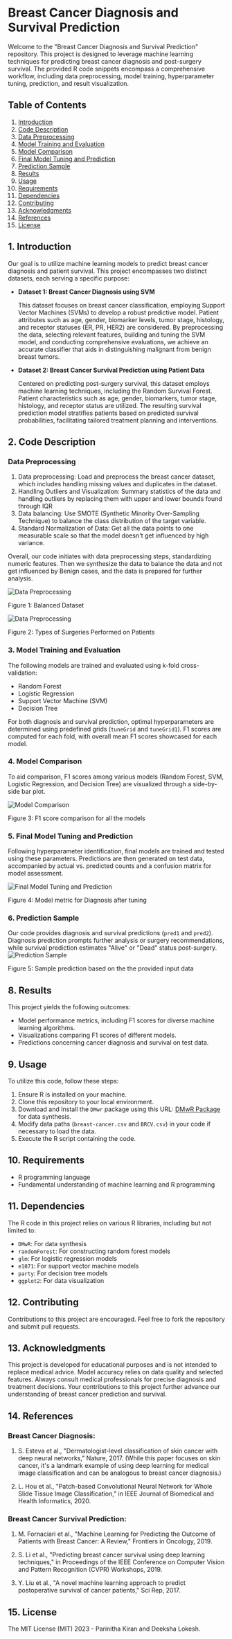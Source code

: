 # Breast Cancer Diagnosis and Survival Prediction

Welcome to the "Breast Cancer Diagnosis and Survival Prediction" repository. This project is designed to leverage machine learning techniques for predicting breast cancer diagnosis and post-surgery survival. The provided R code snippets encompass a comprehensive workflow, including data preprocessing, model training, hyperparameter tuning, prediction, and result visualization.

## Table of Contents

1. [Introduction](#introduction)
2. [Code Description](#code-description)
3. [Data Preprocessing](#data-preprocessing)
4. [Model Training and Evaluation](#model-training-and-evaluation)
5. [Model Comparison](#model-comparison)
6. [Final Model Tuning and Prediction](#final-model-tuning-and-prediction)
7. [Prediction Sample](#integration)
8. [Results](#results)
9. [Usage](#usage)
10. [Requirements](#requirements)
11. [Dependencies](#dependencies)
12. [Contributing](#contributing)
13. [Acknowledgments](#acknowledgments)
14. [References](#references)
15. [License](#license)

## 1. Introduction

Our goal is to utilize machine learning models to predict breast cancer diagnosis and patient survival. This project encompasses two distinct datasets, each serving a specific purpose:

- **Dataset 1: Breast Cancer Diagnosis using SVM**

   This dataset focuses on breast cancer classification, employing Support Vector Machines (SVMs) to develop a robust predictive model. Patient attributes such as age, gender, biomarker levels, tumor stage, histology, and receptor statuses (ER, PR, HER2) are considered. By preprocessing the data, selecting relevant features, building and tuning the SVM model, and conducting comprehensive evaluations, we achieve an accurate classifier that aids in distinguishing malignant from benign breast tumors.

- **Dataset 2: Breast Cancer Survival Prediction using Patient Data**

   Centered on predicting post-surgery survival, this dataset employs machine learning techniques, including the Random Survival Forest. Patient characteristics such as age, gender, biomarkers, tumor stage, histology, and receptor status are utilized. The resulting survival prediction model stratifies patients based on predicted survival probabilities, facilitating tailored treatment planning and interventions.

## 2. Code Description

### Data Preprocessing

1. Data preprocessing: Load and preprocess the breast cancer dataset, which includes handling missing values and duplicates in the dataset.
2. Handling Outliers and Visualization: Summary statistics of the data and handling outliers by replacing them with upper and lower bounds found through IQR
3. Data balancing: Use SMOTE (Synthetic Minority Over-Sampling Technique) to balance the class distribution of the target variable.
4. Standard Normalization of Data: Get all the data points to one measurable scale so that the model doesn't get influenced by high variance.

Overall, our code initiates with data preprocessing steps, standardizing numeric features. Then we synthesize the data to balance the data and not get influenced by Benign cases, and the data is prepared for further analysis.

![Data Preprocessing](https://github.com/ACM40960/project-parinithakiran/blob/main/image1.png)

Figure 1: Balanced Dataset 

![Data Preprocessing](https://github.com/ACM40960/project-parinithakiran/blob/main/image4.png)

Figure 2: Types of Surgeries Performed on Patients

### 3. Model Training and Evaluation

The following models are trained and evaluated using k-fold cross-validation:

- Random Forest
- Logistic Regression
- Support Vector Machine (SVM)
- Decision Tree

For both diagnosis and survival prediction, optimal hyperparameters are determined using predefined grids (`tuneGrid` and `tuneGrid1`). F1 scores are computed for each fold, with overall mean F1 scores showcased for each model.

### 4. Model Comparison

To aid comparison, F1 scores among various models (Random Forest, SVM, Logistic Regression, and Decision Tree) are visualized through a side-by-side bar plot.

![Model Comparison](https://github.com/ACM40960/project-parinithakiran/blob/main/image2.png)

Figure 3: F1 score comparison for all the models 

### 5. Final Model Tuning and Prediction

Following hyperparameter identification, final models are trained and tested using these parameters. Predictions are then generated on test data, accompanied by actual vs. predicted counts and a confusion matrix for model assessment.

![Final Model Tuning and Prediction](https://github.com/ACM40960/project-parinithakiran/blob/main/image3.png)

Figure 4: Model metric for Diagnosis after tuning
  
### 6. Prediction Sample

Our code provides diagnosis and survival predictions (`pred1` and `pred2`). Diagnosis prediction prompts further analysis or surgery recommendations, while survival prediction estimates "Alive" or "Dead" status post-surgery.
![Prediction Sample](https://github.com/ACM40960/project-parinithakiran/blob/main/image5.jpg)

Figure 5: Sample prediction based on the the provided input data

## 8. Results

This project yields the following outcomes:

- Model performance metrics, including F1 scores for diverse machine learning algorithms.
- Visualizations comparing F1 scores of different models.
- Predictions concerning cancer diagnosis and survival on test data.

## 9. Usage

To utilize this code, follow these steps:

1. Ensure R is installed on your machine.
2. Clone this repository to your local environment.
3. Download and Install the `DMwr` package using this URL: [DMwR Package](https://cran.r-project.org/src/contrib/Archive/DMwR/DMwR_0.4.1.tar.gz) for data synthesis.
4. Modify data paths (`breast-cancer.csv` and `BRCV.csv`) in your code if necessary to load the data.
5. Execute the R script containing the code.

## 10. Requirements

- R programming language
- Fundamental understanding of machine learning and R programming

## 11. Dependencies

The R code in this project relies on various R libraries, including but not limited to:

- `DMwR`: For data synthesis
- `randomForest`: For constructing random forest models
- `glm`: For logistic regression models
- `e1071`: For support vector machine models
- `party`: For decision tree models
- `ggplot2`: For data visualization

## 12. Contributing

Contributions to this project are encouraged. Feel free to fork the repository and submit pull requests.

## 13. Acknowledgments

This project is developed for educational purposes and is not intended to replace medical advice. Model accuracy relies on data quality and selected features. Always consult medical professionals for precise diagnosis and treatment decisions. Your contributions to this project further advance our understanding of breast cancer prediction and survival.

## 14. References

### Breast Cancer Diagnosis:

1. S. Esteva et al., "Dermatologist-level classification of skin cancer with deep neural networks," Nature, 2017. (While this paper focuses on skin cancer, it's a landmark example of using deep learning for medical image classification and can be analogous to breast cancer diagnosis.)

2. L. Hou et al., "Patch-based Convolutional Neural Network for Whole Slide Tissue Image Classification," in IEEE Journal of Biomedical and Health Informatics, 2020.

### Breast Cancer Survival Prediction:

1. M. Fornaciari et al., "Machine Learning for Predicting the Outcome of Patients with Breast Cancer: A Review," Frontiers in Oncology, 2019.

2. S. Li et al., "Predicting breast cancer survival using deep learning techniques," in Proceedings of the IEEE Conference on Computer Vision and Pattern Recognition (CVPR) Workshops, 2019.

3. Y. Liu et al., "A novel machine learning approach to predict postoperative survival of cancer patients," Sci Rep, 2017.

## 15. License

The MIT License (MIT) 2023 - Parinitha Kiran and Deeksha Lokesh.
